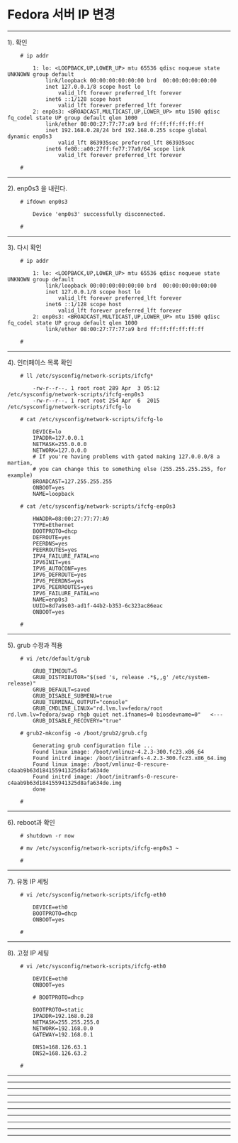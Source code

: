 # Fedora 서버 IP 변경

--------------------------------------------------------------------------------------------------
1). 확인

		# ip addr
	
			1: lo: <LOOPBACK,UP,LOWER_UP> mtu 65536 qdisc noqueue state UNKNOWN group default
				link/loopback 00:00:00:00:00:00 brd  00:00:00:00:00:00
				inet 127.0.0.1/8 scope host lo
					valid_lft forever preferred_lft forever
				inet6 ::1/128 scope host
					valid_lft forever preferred_lft forever
			2: enp0s3: <BROADCAST,MULTICAST,UP,LOWER_UP> mtu 1500 qdisc fq_codel state UP group default qlen 1000
				link/ether 08:00:27:77:77:a9 brd ff:ff:ff:ff:ff:ff
				inet 192.168.0.28/24 brd 192.168.0.255 scope global dynamic enp0s3
					valid_lft 863935sec preferred_lft 863935sec
				inet6 fe80::a00:27ff:fe77:77a9/64 scope link
					valid_lft forever preferred_lft forever
	
		# 


--------------------------------------------------------------------------------------------------
2). enp0s3 을 내린다.

		# ifdown enp0s3
		
			Device 'enp0s3' successfully disconnected.
		
		#
	
--------------------------------------------------------------------------------------------------
3). 다시 확인

		# ip addr
	
			1: lo: <LOOPBACK,UP,LOWER_UP> mtu 65536 qdisc noqueue state UNKNOWN group default
				link/loopback 00:00:00:00:00:00 brd  00:00:00:00:00:00
				inet 127.0.0.1/8 scope host lo
					valid_lft forever preferred_lft forever
				inet6 ::1/128 scope host
					valid_lft forever preferred_lft forever
			2: enp0s3: <BROADCAST,MULTICAST,UP,LOWER_UP> mtu 1500 qdisc fq_codel state UP group default qlen 1000
				link/ether 08:00:27:77:77:a9 brd ff:ff:ff:ff:ff:ff
	
		# 

--------------------------------------------------------------------------------------------------
4). 인터페이스 목록 확인

		# ll /etc/sysconfig/network-scripts/ifcfg*
		
			-rw-r--r--. 1 root root 289 Apr  3 05:12  /etc/sysconfig/network-scripts/ifcfg-enp0s3
			-rw-r--r--. 1 root root 254 Apr  6  2015  /etc/sysconfig/network-scripts/ifcfg-lo
		
		# cat /etc/sysconfig/network-scripts/ifcfg-lo
		
			DEVICE=lo
			IPADDR=127.0.0.1
			NETMASK=255.0.0.0
			NETWORK=127.0.0.0
			# If you're having problems with gated making 127.0.0.0/8 a martian,
			# you can change this to something else (255.255.255.255, for example)
			BROADCAST=127.255.255.255
			ONBOOT=yes
			NAME=loopback
		
		# cat /etc/sysconfig/network-scripts/ifcfg-enp0s3
		
			HWADDR=08:00:27:77:77:A9
			TYPE=Ethernet
			BOOTPROTO=dhcp
			DEFROUTE=yes
			PEERDNS=yes
			PEERROUTES=yes
			IPV4_FAILURE_FATAL=no
			IPV6INIT=yes
			IPV6_AUTOCONF=yes
			IPV6_DEFROUTE=yes
			IPV6_PEERDNS=yes
			IPV6_PEERROUTES=yes
			IPV6_FAILURE_FATAL=no
			NAME=enp0s3
			UUID=8d7a9s03-ad1f-44b2-b353-6c323ac86eac
			ONBOOT=yes
		
		#

--------------------------------------------------------------------------------------------------
5). grub 수정과 적용

		# vi /etc/default/grub
		
			GRUB_TIMEOUT=5
			GRUB_DISTRIBUTOR="$(sed 's, release .*$,,g' /etc/system-release)"
			GRUB_DEFAULT=saved
			GRUB_DISABLE_SUBMENU=true
			GRUB_TERMINAL_OUTPUT="console"
			GRUB_CMDLINE_LINUX="rd.lvm.lv=fedora/root rd.lvm.lv=fedora/swap rhgb quiet net.ifnames=0 biosdevname=0"   <---
			GRUB_DISABLE_RECOVERY="true"
		
		# grub2-mkconfig -o /boot/grub2/grub.cfg
		
			Generating grub configuration file ...
			Found linux image: /boot/vmlinuz-4.2.3-300.fc23.x86_64
			Found initrd image: /boot/initramfs-4.2.3-300.fc23.x86_64.img
			Found linux image: /boot/vmlinuz-0-rescure-c4aab9b63d184155941325d8afa634de
			Found initrd image: /boot/initramfs-0-rescure-c4aab9b63d184155941325d8afa634de.img
			done
		
		#
	
--------------------------------------------------------------------------------------------------
6). reboot과 확인

		# shutdown -r now
		
		# mv /etc/sysconfig/network-scripts/ifcfg-enp0s3 ~
		
		#
	
--------------------------------------------------------------------------------------------------
7). 유동 IP 세팅

		# vi /etc/sysconfig/network-scripts/ifcfg-eth0
		
			DEVICE=eth0
			BOOTPROTO=dhcp
			ONBOOT=yes
		
		#
	
--------------------------------------------------------------------------------------------------
8). 고정 IP 세팅

		# vi /etc/sysconfig/network-scripts/ifcfg-eth0
	
			DEVICE=eth0
			ONBOOT=yes
			
			# BOOTPROTO=dhcp
			
			BOOTPROTO=static
			IPADDR=192.168.0.28
			NETMASK=255.255.255.0
			NETWORK=192.168.0.0
			GATEWAY=192.168.0.1
			
			DNS1=168.126.63.1
			DNS2=168.126.63.2
		
		#
	
--------------------------------------------------------------------------------------------------
--------------------------------------------------------------------------------------------------
--------------------------------------------------------------------------------------------------
--------------------------------------------------------------------------------------------------
--------------------------------------------------------------------------------------------------
--------------------------------------------------------------------------------------------------
--------------------------------------------------------------------------------------------------
--------------------------------------------------------------------------------------------------
--------------------------------------------------------------------------------------------------
--------------------------------------------------------------------------------------------------








